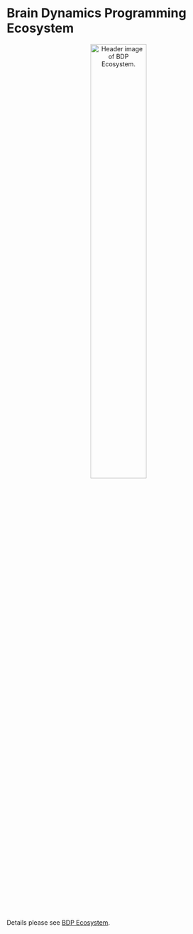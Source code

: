# Brain Dynamics Programming Ecosystem


<p align="center">
  	<img alt="Header image of BDP Ecosystem." src="https://github.com/chaoming0625/bdp-ecosystem/blob/main/_static/bdp-ecosystem.png" width=50%>
</p> 


Details please see [BDP Ecosystem](https://ecosystem-for-brain-dynamics.readthedocs.io/).



